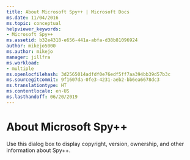 ```yaml
---
title: About Microsoft Spy++ | Microsoft Docs
ms.date: 11/04/2016
ms.topic: conceptual
helpviewer_keywords:
- Microsoft Spy++
ms.assetid: b32e4318-e656-441a-abfa-d38b81096924
author: mikejo5000
ms.author: mikejo
manager: jillfra
ms.workload:
- multiple
ms.openlocfilehash: 3d2565014adfdf0e76edf5ff7aa394bb39d57b3c
ms.sourcegitcommit: 9f1607da-0fe3-4231-aeb2-bb6ea6678dc3
ms.translationtype: HT
ms.contentlocale: en-US
ms.lasthandoff: 06/20/2019
---
```

# <a name="about-microsoft-spy"></a>About Microsoft Spy++
Use this dialog box to display copyright, version, ownership, and other information about Spy++.
